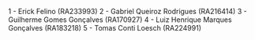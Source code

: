 1 - Erick Felino (RA233993)
2 - Gabriel Queiroz Rodrigues  (RA216414)
3 - Guilherme Gomes Gonçalves (RA170927)
4 - Luiz Henrique Marques Gonçalves (RA183218)
5 - Tomas Conti Loesch (RA224991)
